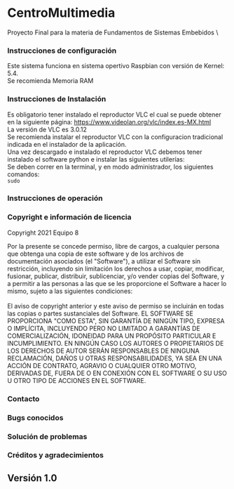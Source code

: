 # CentroMultimedia
Proyecto Final para la materia de Fundamentos de Sistemas Embebidos \

### Instrucciones de configuración
Este sistema funciona en sistema opertivo Raspbian con versión de Kernel: 5.4.\
Se recomienda Memoria RAM

### Instrucciones de Instalación
Es obligatorio tener instalado el reproductor VLC el cual se puede obtener en la siguiente página: https://www.videolan.org/vlc/index.es-MX.html \
La versión de VLC es 3.0.12 \
Se recomienda instalar el reproductor VLC con la configuracion tradicional indicada en el instalador de la aplicación. \
Una vez descargado e instalado el reproductor VLC debemos tener instalado el software python e instalar las siguientes utilerías: \
Se deben correr en la terminal, y en modo administrador, los siguientes comandos: \
`sudo`

### Instrucciones de operación
### Copyright e información de licencia 
Copyright 2021 Equipo 8

Por la presente se concede permiso, libre de cargos, a cualquier persona que obtenga una copia de este software y de los archivos de documentación asociados (el "Software"), a utilizar el Software sin restricción, incluyendo sin limitación los derechos a usar, copiar, modificar, fusionar, publicar, distribuir, sublicenciar, y/o vender copias del Software, y a permitir a las personas a las que se les proporcione el Software a hacer lo mismo, sujeto a las siguientes condiciones:\
\
El aviso de copyright anterior y este aviso de permiso se incluirán en todas las copias o partes sustanciales del Software.
EL SOFTWARE SE PROPORCIONA "COMO ESTA", SIN GARANTÍA DE NINGÚN TIPO, EXPRESA O IMPLÍCITA, INCLUYENDO PERO NO LIMITADO A GARANTÍAS DE COMERCIALIZACIÓN, IDONEIDAD PARA UN PROPÓSITO PARTICULAR E INCUMPLIMIENTO. EN NINGÚN CASO LOS AUTORES O PROPIETARIOS DE LOS DERECHOS DE AUTOR SERÁN RESPONSABLES DE NINGUNA RECLAMACIÓN, DAÑOS U OTRAS RESPONSABILIDADES, YA SEA EN UNA ACCIÓN DE CONTRATO, AGRAVIO O CUALQUIER OTRO MOTIVO, DERIVADAS DE, FUERA DE O EN CONEXIÓN CON EL SOFTWARE O SU USO U OTRO TIPO DE ACCIONES EN EL SOFTWARE.

### Contacto
### Bugs conocidos
### Solución de problemas
### Créditos y agradecimientos
## Versión 1.0
